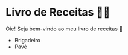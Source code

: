 # Livro de Receitas :woman_cook:

Oie! Seja bem-vindo ao meu livro de receitas :wave:

- Brigadeiro
- Pavê

